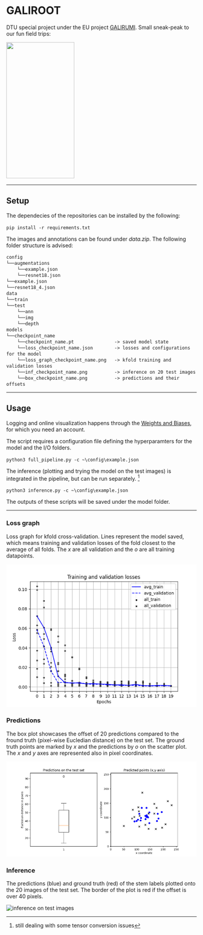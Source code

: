 # GALIROOT

DTU special project under the EU project [GALIRUMI](https://galirumi-project.eu/news/new1). Small sneak-peak to our fun field trips:

<img src="field_trip.gif" width="180" height="360"/>

___

## Setup

The dependecies of the repositories can be installed by the following:

`pip install -r requirements.txt`

The images and annotations can be found under *data.zip*. The following folder structure is advised:

```
config
└──augmentations
    └──example.json
    └──resnet18.json
└──example.json
└──resnet18_4.json
data
└──train
└──test
    └──ann
    └──img
    └──depth
models
└──checkpoint_name
    └──checkpoint_name.pt               -> saved model state
    └──loss_checkpoint_name.json        -> losses and configurations for the model
    └──loss_graph_checkpoint_name.png   -> kfold training and validation losses
    └──inf_checkpoint_name.png          -> inference on 20 test images 
    └──box_checkpoint_name.png          -> predictions and their offsets

```
___

## Usage

Logging and online visualization happens through the [Weights and Biases](https://wandb.ai/site), for which you need an account.

The script requires a configuration file defining the hyperparamters for the model and the I/O folders.

`python3 full_pipeline.py -c ~\config\example.json`

The inference (plotting and trying the model on the test images) is integrated in the pipeline, but can be run separately. [^1]

`python3 inference.py -c ~\config\example.json`

The outputs of these scripts will be saved under the model folder.

___

### Loss graph

Loss graph for kfold cross-validation. Lines represent the model saved, which means training and validation losses of the fold closest to the average of all folds. The $x$ are all validation and the $o$ are all training datapoints. 

![loss_graph_resnet18](models/resnet18_2911_1033/loss_graph_resnet18_2911_1033.png)

### Predictions

The box plot showcases the offset of 20 predictions compared to the fround truth (pixel-wise Eucledian distance) on the test set. The ground truth points are marked by $x$ and the predictions by $o$ on the scatter plot. The $x$ and $y$ axes are represented also in pixel coordinates.

![predictions and offsets](models/resnet18_2911_1033/box_resnet18_2911_1033.png)

### Inference

The predictions (blue) and ground truth (red) of the stem labels plotted onto the 20 images of the test set. The border of the plot is red if the offset is over 40 pixels.

![inference on test images](models/resnet18_2911_1033/inf_resnet18_2911_1033.png)


[^1]: still dealing with some tensor conversion issues